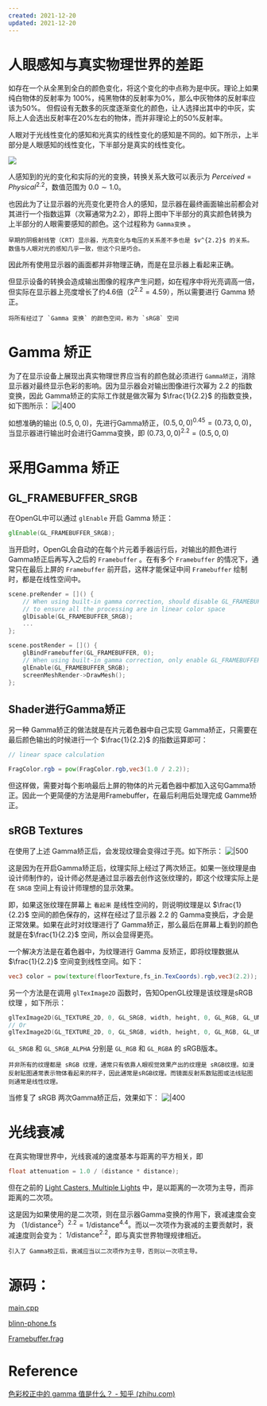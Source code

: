 ```yaml
---
created: 2021-12-20
updated: 2021-12-20
---
```

# 人眼感知与真实物理世界的差距

如存在一个从全黑到全白的颜色变化，将这个变化的中点称为是中灰。理论上如果纯白物体的反射率为 100%，纯黑物体的反射率为0%，那么中灰物体的反射率应该为50%。 但假设有无数多的灰度逐渐变化的颜色，让人选择出其中的中灰，实际上人会选出反射率在20%左右的物体，而并非理论上的50%反射率。

人眼对于光线性变化的感知和光真实的线性变化的感知是不同的。如下所示，上半部分是人眼感知的线性变化，下半部分是真实的线性变化。

![](assets/LearnOpenGL-Ch%2026%20Gamma%20Correction/Untitled.png)

人感知到的光的变化和实际的光的变换，转换关系大致可以表示为 $Perceived = {Physical}^{2.2}$，数值范围为 $0.0 \sim 1.0$。

也因此为了让显示器的光亮变化更符合人的感知，显示器在最终画面输出前都会对其进行一个指数运算（次幂通常为2.2），即将上图中下半部分的真实颜色转换为上半部分的人眼需要感知的颜色。这个过程称为 `Gamma变换` 。

```ad-warning
早期的阴极射线管（CRT）显示器，光亮变化与电压的关系差不多也是 $v^{2.2}$ 的关系。 数值与人眼对光的感知几乎一致，但这个只是巧合。
```

因此所有使用显示器的画面都并非物理正确，而是在显示器上看起来正确。

但显示设备的转换会造成输出图像的程序产生问题，如在程序中将光亮调高一倍，但实际在显示器上亮度增长了约4.6倍（$2^{2.2}=4.59$），所以需要进行 Gamma 矫正。

```ad-warning
将所有经过了 `Gamma 变换` 的颜色空间，称为 `sRGB` 空间
```

# Gamma 矫正

为了在显示设备上展现出真实物理世界应当有的颜色就必须进行 `Gamma矫正`，消除显示器对最终显示色彩的影响。因为显示器会对输出图像进行次幂为 2.2 的指数变换，因此 Gamma矫正的实际工作就是做次幂为 $\frac{1}{2.2}$ 的指数变换，如下图所示：
![|400](assets/LearnOpenGL-Ch%2026%20Gamma%20Correction/Untitled%201.png)

如想准确的输出 $(0.5,0,0)$，先进行Gamma矫正，$(0.5,0,0)^{0.45}= (0.73,0,0)$，当显示器进行输出时会进行Gamma变换，即 $(0.73,0,0)^{2.2}=(0.5,0,0)$

# 采用Gamma 矫正

## GL_FRAMEBUFFER_SRGB

在OpenGL中可以通过 `glEnable` 开启 Gamma 矫正：

```glsl
glEnable(GL_FRAMEBUFFER_SRGB);
```

当开启时，OpenGL会自动的在每个片元着手器运行后，对输出的颜色进行Gamma矫正后再写入之后的 `Framebuffer` 。在有多个 `Framebuffer` 的情况下，通常只在最后上屏的 `Framebuffer` 前开启，这样才能保证中间 `Framebuffer` 绘制时，都是在线性空间中。

```cpp
scene.preRender = []() {
    // When using built-in gamma correction, should disable GL_FRAMEBUFFER_SRGB during intermediate processing
    // to ensure all the processing are in linear color space
    glDisable(GL_FRAMEBUFFER_SRGB);
    ...
};

scene.postRender = []() {
    glBindFramebuffer(GL_FRAMEBUFFER, 0);
    // When using built-in gamma correction, only enable GL_FRAMEBUFFER_SRGB when rendering to default framebuffer
    glEnable(GL_FRAMEBUFFER_SRGB);
    screenMeshRender->DrawMesh();
};
```

## Shader进行Gamma矫正

另一种 Gamma矫正的做法就是在片元着色器中自己实现 Gamma矫正，只需要在最后颜色输出的时候进行一个 $\frac{1}{2.2}$ 的指数运算即可：

```glsl
// linear space calculation

FragColor.rgb = pow(FragColor.rgb,vec3(1.0 / 2.2));
```

但这样做，需要对每个影响最后上屏的物体的片元着色器中都加入这句Gamma矫正。因此一个更简便的方法是用Framebuffer，在最后利用后处理完成 Gamme矫正。

## sRGB Textures

在使用了上述 Gamma矫正后，会发现纹理会变得过于亮。如下所示：
![|500](assets/LearnOpenGL-Ch%2026%20Gamma%20Correction/Untitled%202.png)

这是因为在开启Gamma矫正后，纹理实际上经过了两次矫正。如果一张纹理是由设计师制作的，设计师必然是通过显示器去创作这张纹理的，即这个纹理实际上是在 `SRGB` 空间上有设计师理想的显示效果。

即，如果这张纹理在屏幕上 `看起来` 是线性空间的，则说明纹理是以 $\frac{1}{2.2}$ 空间的颜色保存的，这样在经过了显示器 $2.2$ 的 Gamma变换后，才会是正常效果。如果在此时对纹理进行了 Gamma矫正，那么最后在屏幕上看到的颜色就是在$\frac{1}{2.2}$ 空间，所以会显得更亮。

一个解决方法是在着色器中，为纹理进行 Gamma 反矫正，即将纹理数据从 $\frac{1}{2.2}$ 空间变到线性空间。如下：

```glsl
vec3 color = pow(texture(floorTexture,fs_in.TexCoords).rgb,vec3(2.2));
```

另一个方法是在调用 `glTexImage2D` 函数时，告知OpenGL纹理是该纹理是sRGB纹理 ，如下所示：

```cpp
glTexImage2D(GL_TEXTURE_2D, 0, GL_SRGB, width, height, 0, GL_RGB, GL_UNSIGNED_BYTE, image);
// Or
glTexImage2D(GL_TEXTURE_2D, 0, GL_SRGB, width, height, 0, GL_RGB, GL_UNSIGNED_BYTE, image);
```

`GL_SRGB` 和 `GL_SRGB_ALPHA` 分别是 `GL_RGB` 和 `GL_RGBA` 的 sRGB版本。

```ad-warning
并非所有的纹理都是 sRGB 纹理，通常只有依靠人眼视觉效果产出的纹理是 sRGB纹理。如漫反射贴图通常表示物体看起来的样子，因此通常是sRGB纹理。而镜面反射系数贴图或法线贴图则通常是线性纹理。
```
当修复了 sRGB 两次Gamma矫正后，效果如下：
![|400](assets/LearnOpenGL-Ch%2026%20Gamma%20Correction/Untitled%203.png)

# 光线衰减

在真实物理世界中，光线衰减的速度基本与距离的平方相关，即

```cpp
float attenuation = 1.0 / (distance * distance);
```

但在之前的 [Light Casters, Multiple Lights](https://www.notion.so/Light-Casters-Multiple-Lights-90112da3fdbd483699bd89d1e5ea94c9) 中，是以距离的一次项为主导，而非距离的二次项。

这是因为如果使用的是二次项，则在显示器Gamma变换的作用下，衰减速度会变为 $（1/{\text{distance}^2}）^{2.2} = 1/ \text{distance}^{4.4}$。而以一次项作为衰减的主要贡献时，衰减速度则会变为： $1/ \text{distance}^{2.2}$，即与真实世界物理规律相近。

```ad-warning
引入了 Gamma校正后，衰减应当以二次项作为主导，否则以一次项主导。
```

# 源码：
[main.cpp](https://raw.githubusercontent.com/xuejiaW/Study-Notes/master/LearnOpenGL_VSCode/src/24.GammaCorrection/main.cpp)

[blinn-phone.fs](https://raw.githubusercontent.com/xuejiaW/Study-Notes/master/LearnOpenGL_VSCode/src/24.GammaCorrection/blinn-phone.fs)

[Framebuffer.frag](https://raw.githubusercontent.com/xuejiaW/Study-Notes/master/LearnOpenGL_VSCode/src/24.GammaCorrection/Framebuffer.frag)

# Reference

[色彩校正中的 gamma 值是什么？ - 知乎 (zhihu.com)](https://www.zhihu.com/question/27467127/answer/37555901)
 